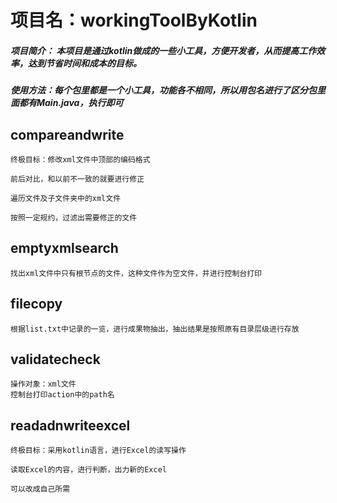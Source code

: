 # 项目名：workingToolByKotlin

##### 项目简介： 本项目是通过kotlin做成的一些小工具，方便开发者，从而提高工作效率，达到节省时间和成本的目标。

##### 使用方法：每个包里都是一个小工具，功能各不相同，所以用包名进行了区分包里面都有Main.java，执行即可

## compareandwrite

```
终极目标：修改xml文件中顶部的编码格式

前后对比，和以前不一致的就要进行修正

遍历文件及子文件夹中的xml文件

按照一定规约，过滤出需要修正的文件
```

## emptyxmlsearch

```
找出xml文件中只有根节点的文件，这种文件作为空文件，并进行控制台打印
```

## filecopy

```
根据list.txt中记录的一览，进行成果物抽出，抽出结果是按照原有目录层级进行存放
```

## validatecheck

```
操作对象：xml文件
控制台打印action中的path名
```

## readadnwriteexcel

```
终极目标：采用kotlin语言，进行Excel的读写操作

读取Excel的内容，进行判断，出力新的Excel

可以改成自己所需
```